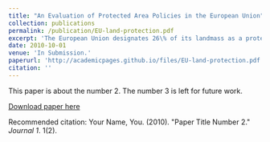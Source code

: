 ```yaml
---
title: "An Evaluation of Protected Area Policies in the European Union"
collection: publications
permalink: /publication/EU-land-protection.pdf
excerpt: 'The European Union designates 26\% of its landmass as a protected area. Protected area policies limit economic development to favor the development of biodiversity. This paper builds a high-resolution remote sensing dataset covering Europe and uses the staggered introduction of protected area policies between 1985 and 2020 to study the selection of land for protection and the causal effect of protection on vegetation cover and economic activity. Our results reveal that, across European countries, levels and trends in vegetation cover and nightlights are indistinguishable for protected and unprotected land---even after several decades. Land that is protected later is not greening differently than land that is protected earlier. We conclude that European conservation efforts lack ambition because policymakers select land for protection not threatened by development.'
date: 2010-10-01
venue: 'In Submission.'
paperurl: 'http://academicpages.github.io/files/EU-land-protection.pdf'
citation: ''
---
```

This paper is about the number 2. The number 3 is left for future work.

[Download paper here](http://academicpages.github.io/files/paper2.pdf)

Recommended citation: Your Name, You. (2010). "Paper Title Number 2." <i>Journal 1</i>. 1(2).
